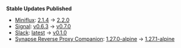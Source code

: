 **Stable Updates Published**

* [Miniflux](https://github.com/miniflux/v2): [2.1.4](https://github.com/miniflux/v2/releases/tag/2.1.4) -> [2.2.0](https://github.com/miniflux/v2/releases/tag/2.2.0)
* [Signal](https://github.com/mautrix/signal): [v0.6.3](https://github.com/mautrix/signal/releases/tag/v0.6.3) -> [v0.7.0](https://github.com/mautrix/signal/releases/tag/v0.7.0)
* [Slack](https://github.com/mautrix/slack): [latest](https://github.com/mautrix/slack/releases/tag/latest) -> [v0.1.0](https://github.com/mautrix/slack/releases/tag/v0.1.0)
* [Synapse Reverse Proxy Companion](https://github.com/nginx/nginx): [1.27.0-alpine](https://github.com/nginx/nginx/releases/tag/release-1.27.0) -> [1.27.1-alpine](https://github.com/nginx/nginx/releases/tag/release-1.27.1)
